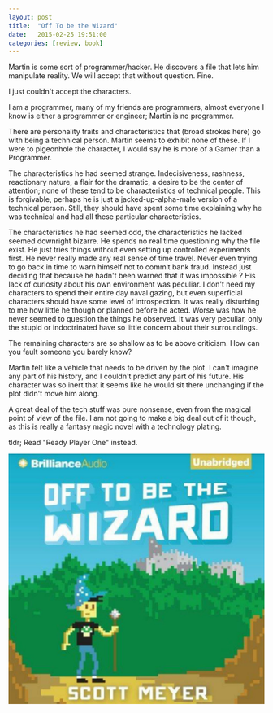 ```yaml
---
layout: post
title:  "Off To be the Wizard"
date:   2015-02-25 19:51:00
categories: [review, book]
---
```


Martin is some sort of programmer/hacker. He discovers a file that lets him manipulate reality. We will accept that without question. Fine.

I just couldn't accept the characters.

I am a programmer, many of my friends are programmers, almost everyone I know is either a programmer or engineer; Martin is no programmer.

There are personality traits and characteristics that (broad strokes here) go with being a technical person. Martin seems to exhibit none of these. If I were to pigeonhole the character, I would say he is more of a Gamer than a Programmer. 

The characteristics he had seemed strange. Indecisiveness, rashness, reactionary nature, a flair for the dramatic, a desire to be the center of attention; none of these tend to be characteristics of technical people. This is forgivable, perhaps he is just a jacked-up-alpha-male version of a technical person. Still, they should have spent some time explaining why he was technical and had all these particular characteristics.

The characteristics he had seemed odd, the characteristics he lacked seemed downright bizarre. He spends no real time questioning why the file exist. He just tries things without even setting up controlled experiments first. He <spoiler> never really made any real sense of time travel. Never even trying to go back in time to warn himself not to commit bank fraud. Instead just deciding that because he hadn't been warned that it was impossible </spoiler>? His lack of curiosity about his own environment was peculiar. I don't need my characters to spend their entire day naval gazing, but even superficial characters should have some level of introspection. It was really disturbing to me how little he though or planned before he acted. Worse was how he never seemed to question the things he observed. It was very peculiar, only the stupid or indoctrinated have so little concern about their surroundings.

The remaining characters are so shallow as to be above criticism. How can you fault someone you barely know?

Martin felt like a vehicle that needs to be driven by the plot. I can't imagine any part of his history, and I couldn't predict any part of his future. His character was so inert that it seems like he would sit there unchanging if the plot didn't move him along.

A great deal of the tech stuff was pure nonsense, even from the magical point of view of the file. I am not going to make a big deal out of it though, as this is really a fantasy magic novel with a technology plating. 

tldr; Read "Ready Player One" instead.

<div class="videos">
<div class="video">
<img src="/assets/off-to-be-the-wizard.jpg"/>
</div>
</div>

